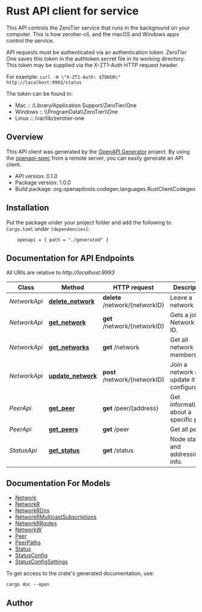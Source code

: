 # Rust API client for service

<p> This API controls the ZeroTier service that runs in the background on your computer. This is how zerotier-cli, and the macOS and Windows apps control the service. </p> <p> API requests must be authenticated via an authentication token. ZeroTier One saves this token in the authtoken.secret file in its working directory. This token may be supplied via the X-ZT1-Auth HTTP request header. </p> <p> For example: <code>curl -H \"X-ZT1-Auth: $TOKEN\" http://localhost:9993/status</code> </p> <p> The token can be found in: <ul> <li>Mac :: /Library/Application Support/ZeroTier/One</li> <li>Windows :: \\ProgramData\\ZeroTier\\One</li> <li>Linux :: /var/lib/zerotier-one</li> </ul> </p> 

## Overview

This API client was generated by the [OpenAPI Generator](https://openapi-generator.tech) project.  By using the [openapi-spec](https://openapis.org) from a remote server, you can easily generate an API client.

- API version: 0.1.0
- Package version: 1.0.0
- Build package: org.openapitools.codegen.languages.RustClientCodegen

## Installation

Put the package under your project folder and add the following to `Cargo.toml` under `[dependencies]`:

```
    openapi = { path = "./generated" }
```

## Documentation for API Endpoints

All URIs are relative to *http://localhost:9993*

Class | Method | HTTP request | Description
------------ | ------------- | ------------- | -------------
*NetworkApi* | [**delete_network**](docs/NetworkApi.md#delete_network) | **delete** /network/{networkID} | Leave a network
*NetworkApi* | [**get_network**](docs/NetworkApi.md#get_network) | **get** /network/{networkID} | Gets a joined Network by ID.
*NetworkApi* | [**get_networks**](docs/NetworkApi.md#get_networks) | **get** /network | Get all network memberships.
*NetworkApi* | [**update_network**](docs/NetworkApi.md#update_network) | **post** /network/{networkID} | Join a network or update it's configuration
*PeerApi* | [**get_peer**](docs/PeerApi.md#get_peer) | **get** /peer/{address} | Get information about a specific peer.
*PeerApi* | [**get_peers**](docs/PeerApi.md#get_peers) | **get** /peer | Get all peers.
*StatusApi* | [**get_status**](docs/StatusApi.md#get_status) | **get** /status | Node status and addressing info.


## Documentation For Models

 - [Network](docs/Network.md)
 - [NetworkR](docs/NetworkR.md)
 - [NetworkRDns](docs/NetworkRDns.md)
 - [NetworkRMulticastSubscriptions](docs/NetworkRMulticastSubscriptions.md)
 - [NetworkRRoutes](docs/NetworkRRoutes.md)
 - [NetworkW](docs/NetworkW.md)
 - [Peer](docs/Peer.md)
 - [PeerPaths](docs/PeerPaths.md)
 - [Status](docs/Status.md)
 - [StatusConfig](docs/StatusConfig.md)
 - [StatusConfigSettings](docs/StatusConfigSettings.md)


To get access to the crate's generated documentation, use:

```
cargo doc --open
```

## Author



